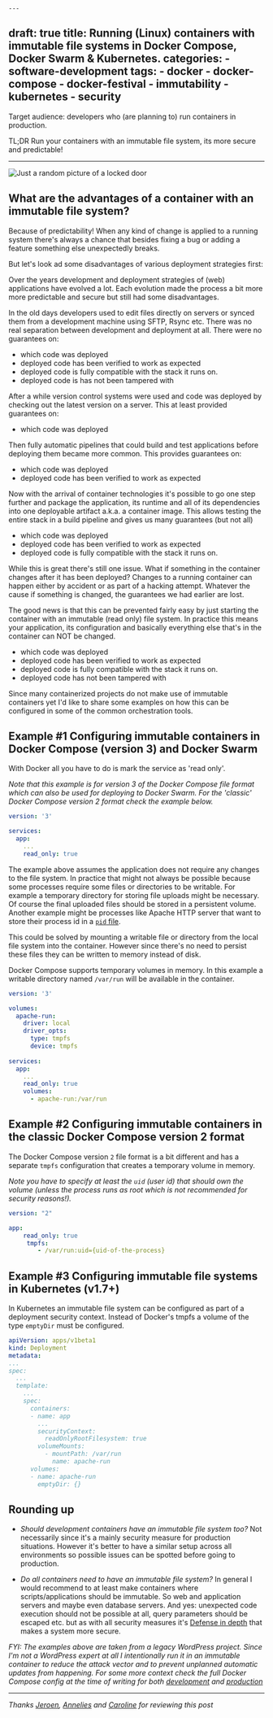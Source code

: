     ---
draft: true
title: Running (Linux) containers with immutable file systems in Docker Compose, Docker Swarm & Kubernetes. 
categories: 
    - software-development
tags: 
    - docker
    - docker-compose
    - docker-festival
    - immutability
    - kubernetes
    - security
---

Target audience: developers who (are planning to) run containers in production.

TL;DR Run your containers with an immutable file system, its more secure and predictable!

---
<span class="header-image">![Just a random picture of a locked door](/images/blog/software/locked-door.jpg)</span>
## What are the advantages of a container with an immutable file system? 

Because of predictability! When any kind of change is applied to a running system there's always a chance that besides fixing a bug or adding a feature something else unexpectedly breaks.

But let's look ad some disadvantages of various deployment strategies first:

Over the years development and deployment strategies of (web) applications have evolved a lot. 
Each evolution made the process a bit more more predictable and secure but still had some disadvantages.


In the old days developers used to edit files directly on servers or synced them from a development machine using SFTP, Rsync etc. 
There was no real separation between development and deployment at all. 
There were no guarantees on:

- <i class="fa fa-times" style="color: red"></i> which code was deployed
- <i class="fa fa-times" style="color: red"></i> deployed code has been verified to work as expected
- <i class="fa fa-times" style="color: red"></i> deployed code is fully compatible with the stack it runs on.
- <i class="fa fa-times" style="color: red"></i> deployed code is has not been tampered with

After a while version control systems were used and code was deployed by checking out the latest version on a server.
This at least provided guarantees on:

- <i class="fa fa-check-square" style="color: green"></i> which code was deployed

Then fully automatic pipelines that could build and test applications before deploying them became more common.
This provides guarantees on:
 
- <i class="fa fa-check-square" style="color: green"></i> which code was deployed
- <i class="fa fa-check-square" style="color: green"></i> deployed code has been verified to work as expected
 
Now with the arrival of container technologies it's possible to go one step further and package the application, 
its runtime and all of its dependencies into one deployable artifact a.k.a. a container image.
This allows testing the entire stack in a build pipeline and gives us many guarantees (but not all)

- <i class="fa fa-check-square" style="color: green"></i> which code was deployed
- <i class="fa fa-check-square" style="color: green"></i> deployed code has been verified to work as expected
- <i class="fa fa-check-square" style="color: green"></i> deployed code is fully compatible with the stack it runs on.

While this is great there's still one issue. What if something in the container changes after it has been deployed?
Changes to a running container can happen either by accident or as part of a hacking attempt. 
Whatever the cause if something is changed, the guarantees we had earlier are lost. 

The good news is that this can be prevented fairly easy by just starting the container with an immutable (read only) file system. 
In practice this means your application, its configuration and basically everything else that's in the container can NOT be changed.

- <i class="fa fa-check-square" style="color: green"></i> which code was deployed
- <i class="fa fa-check-square" style="color: green"></i> deployed code has been verified to work as expected
- <i class="fa fa-check-square" style="color: green"></i> deployed code is fully compatible with the stack it runs on.
- <i class="fa fa-check-square" style="color: green"></i> deployed code has not been tampered with

Since many containerized projects do not make use of immutable containers yet I'd like to share some examples on how this can be configured in some of the common orchestration tools. 

## Example #1 Configuring immutable containers in Docker Compose (version 3) and Docker Swarm

With Docker all you have to do is mark the service as 'read only'.

*Note that this example is for version 3 of the Docker Compose file format which can also be used for deploying to Docker Swarm. 
For the 'classic' Docker Compose version 2 format check the example below.*


```yaml
version: '3'

services:
  app:
    ...
    read_only: true
```

The example above assumes the application does not require any changes to the file system. 
In practice that might not always be possible because some processes require some files or directories to be writable.
For example a temporary directory for storing file uploads might be necessary. 
Of course the final uploaded files should be stored in a persistent volume. 
Another example might be processes like Apache HTTP server that want to store their process id in a [`pid` file](https://linux.die.net/man/3/pidfile).

This could be solved by mounting a writable file or directory from the local file system into the container. 
However since there's no need to persist these files they can be written to memory instead of disk.
 
Docker Compose supports temporary volumes in memory.
In this example a writable directory named `/var/run` will be available in the container.  

```yaml
version: '3'

volumes:
  apache-run:
    driver: local
    driver_opts:
      type: tmpfs
      device: tmpfs
      
services:
  app:
    ...
    read_only: true
    volumes:
      - apache-run:/var/run
```

## Example #2 Configuring immutable containers in the classic Docker Compose version 2 format

The Docker Compose version `2` file format is a bit different and has a separate `tmpfs` configuration that creates a temporary volume in memory.

*Note you have to specify at least the `uid` (user id) that should own the volume (unless the process runs as root which is not recommended for security reasons!).*  


```yaml
version: "2"

app:
    read_only: true
     tmpfs:
        - /var/run:uid={uid-of-the-process}
```

## Example #3 Configuring immutable file systems in Kubernetes (v1.7+)

In Kubernetes an immutable file system can be configured as part of a deployment security context. 
Instead of Docker's tmpfs a volume of the type `emptyDir` must be configured.

```yaml
apiVersion: apps/v1beta1
kind: Deployment
metadata:
...
spec:
  ...
  template:
    ...
    spec:
      containers:
      - name: app
        ...
        securityContext:
          readOnlyRootFilesystem: true
        volumeMounts:
          - mountPath: /var/run
            name: apache-run
      volumes:
      - name: apache-run
        emptyDir: {}

```

## Rounding up

- *Should development containers have an immutable file system too?*
Not necessarily since it's a mainly security measure for production situations.
However it's better to have a similar setup across all environments so possible issues can be spotted before going to production. 

- *Do all containers need to have an immutable file system?*
In general I would recommend to at least make containers where scripts/applications should be immutable. So web and application servers and maybe even database servers.
And yes: unexpected code execution should not be possible at all, query parameters should be escaped etc. 
but as with all security measures it's [Defense in depth](https://en.wikipedia.org/wiki/Defense_in_depth_(computing)) that makes a system more secure.

*FYI: The examples above are taken from a legacy WordPress project. Since I'm not a WordPress expert at all I intentionally run it in an immutable container to reduce the attack vector and 
to prevent unplanned automatic updates from happening. For some more context check the full Docker Compose config at the time of writing for both 
[development](https://github.com/allihoppa/allihoppa.nl/blob/4e061496f8d489a00c0d1cf32725d90e376eb426/environment/dev/docker-compose.yml#L28) and
[production](https://github.com/allihoppa/allihoppa.nl/blob/4e061496f8d489a00c0d1cf32725d90e376eb426/environment/prod/docker-compose.yml#L43)*

---

*Thanks 
[Jeroen](https://twitter.com/n0x13),
[Annelies](https://twitter.com/alli_hoppa) and
[Caroline](https://twitter.com/erzitkaktussen)
for reviewing this post*

